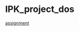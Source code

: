 # IPK_project_dos

[assignment](https://git.fit.vutbr.cz/NESFIT/IPK-Projects/src/branch/master/Project_2/README.md)


